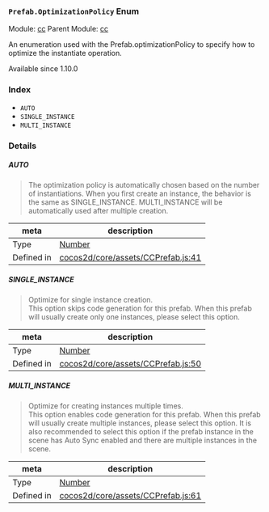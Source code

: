 ### `Prefab.OptimizationPolicy` Enum



Module: [cc](../modules/cc.md)
Parent Module: [cc](../modules/cc.md)


An enumeration used with the Prefab.optimizationPolicy
to specify how to optimize the instantiate operation.

Available since 1.10.0

### Index
  - `AUTO`
  - `SINGLE_INSTANCE`
  - `MULTI_INSTANCE`

### Details


##### AUTO

> The optimization policy is automatically chosen based on the number of instantiations.
When you first create an instance, the behavior is the same as SINGLE_INSTANCE. MULTI_INSTANCE will be automatically used after multiple creation.

| meta | description |
|------|-------------|
| Type | <a href="https://developer.mozilla.org/en/JavaScript/Reference/Global_Objects/Number" class="crosslink external" target="_blank">Number</a> |
| Defined in | [cocos2d/core/assets/CCPrefab.js:41](https://github.com/cocos-creator/engine/blob/b4415d3f111db35eb92e588d63bcb560003ea469/cocos2d/core/assets/CCPrefab.js#L41) |



##### SINGLE_INSTANCE

> Optimize for single instance creation.<br>
This option skips code generation for this prefab.
When this prefab will usually create only one instances, please select this option.

| meta | description |
|------|-------------|
| Type | <a href="https://developer.mozilla.org/en/JavaScript/Reference/Global_Objects/Number" class="crosslink external" target="_blank">Number</a> |
| Defined in | [cocos2d/core/assets/CCPrefab.js:50](https://github.com/cocos-creator/engine/blob/b4415d3f111db35eb92e588d63bcb560003ea469/cocos2d/core/assets/CCPrefab.js#L50) |



##### MULTI_INSTANCE

> Optimize for creating instances multiple times.<br>
This option enables code generation for this prefab.
When this prefab will usually create multiple instances, please select this option.
It is also recommended to select this option if the prefab instance in the scene has Auto Sync enabled and there are multiple instances in the scene.

| meta | description |
|------|-------------|
| Type | <a href="https://developer.mozilla.org/en/JavaScript/Reference/Global_Objects/Number" class="crosslink external" target="_blank">Number</a> |
| Defined in | [cocos2d/core/assets/CCPrefab.js:61](https://github.com/cocos-creator/engine/blob/b4415d3f111db35eb92e588d63bcb560003ea469/cocos2d/core/assets/CCPrefab.js#L61) |


